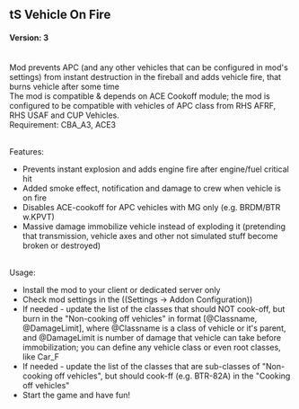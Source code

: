 ## tS Vehicle On Fire

#### Version: 3
<br />Mod prevents APC (and any other vehicles that can be configured in mod's settings) from instant destruction in the fireball and adds vehicle fire, that burns vehicle after some time
<br />The mod is compatible & depends on ACE Cookoff module; the mod is configured to be compatible with vehicles of APC class from RHS AFRF, RHS USAF and CUP Vehicles.
<br />Requirement: CBA_A3, ACE3


<br />Features:
- Prevents instant explosion and adds engine fire after engine/fuel critical hit
- Added smoke effect, notification and damage to crew when vehicle is on fire
- Disables ACE-cookoff for APC vehicles with MG only (e.g. BRDM/BTR w.KPVT)
- Massive damage immobilize vehicle instead of exploding it (pretending that transmission, vehicle axes and other not simulated stuff become broken or destroyed)

<br />Usage:
- Install the mod to your client or dedicated server only
- Check mod settings in the ((Settings -> Addon Configuration))
- If needed - update the list of the classes that should NOT cook-off, but burn in the "Non-cooking off vehicles" in format [@Classname, @DamageLimit], where @Classname is a class of vehicle or it's parent, and @DamageLimit is number of damage that vehicle can take before immobilization; you can define any vehicle class or even root classes, like Car_F
- If needed - update the list of the classes that are sub-classes of "Non-cooking off vehicles", but should cook-ff (e.g. BTR-82A) in the "Cooking off vehicles"
- Start the game and have fun!
